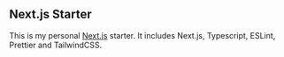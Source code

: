 ## Next.js Starter

This is my personal [Next.js](https://nextjs.org/) starter. It includes Next.js, Typescript, ESLint, Prettier and TailwindCSS.
